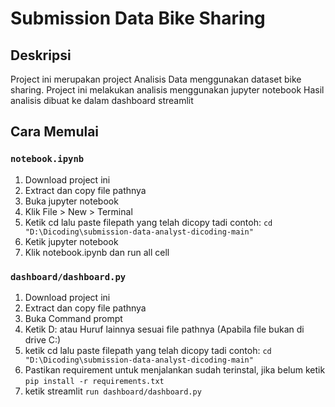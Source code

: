 # Submission Data Bike Sharing

## Deskripsi

Project ini merupakan project Analisis Data menggunakan dataset bike sharing.
Project ini melakukan analisis menggunakan jupyter notebook
Hasil analisis dibuat ke dalam dashboard streamlit

##  Cara Memulai
### `notebook.ipynb`
1. Download project ini
2. Extract dan copy file pathnya
3. Buka jupyter notebook
4. Klik File > New > Terminal
5. Ketik cd lalu paste filepath yang telah dicopy tadi
    contoh: `cd "D:\Dicoding\submission-data-analyst-dicoding-main"`
6. Ketik jupyter notebook
7. Klik notebook.ipynb dan run all cell

### `dashboard/dashboard.py`
1. Download project ini
2. Extract dan copy file pathnya
3. Buka Command prompt
4. Ketik D: atau Huruf lainnya sesuai file pathnya (Apabila file bukan di drive C:)
5. ketik cd lalu paste filepath yang telah dicopy tadi
    contoh: `cd "D:\Dicoding\submission-data-analyst-dicoding-main"`
6. Pastikan requirement untuk menjalankan sudah terinstal, jika belum ketik `pip install -r requirements.txt`
6. ketik streamlit `run dashboard/dashboard.py`